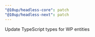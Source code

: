 ```yaml
---
"@10up/headless-core": patch
"@10up/headless-next": patch
---
```


Update TypeScript types for WP entities
